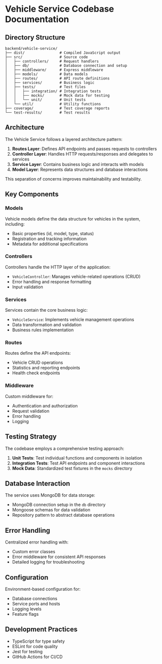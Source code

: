 # Vehicle Service Codebase Documentation

## Directory Structure

```
backend/vehicle-service/
├── dist/                # Compiled JavaScript output
├── src/                 # Source code
│   ├── controllers/     # Request handlers
│   ├── db/              # Database connection and setup
│   ├── middleware/      # Express middleware
│   ├── models/          # Data models
│   ├── routes/          # API route definitions
│   ├── services/        # Business logic
│   ├── tests/           # Test files
│   │   ├── integration/ # Integration tests
│   │   ├── mocks/       # Mock data for testing
│   │   └── unit/        # Unit tests
│   └── util/            # Utility functions
├── coverage/            # Test coverage reports
└── test-results/        # Test results
```

## Architecture

The Vehicle Service follows a layered architecture pattern:

1. **Routes Layer**: Defines API endpoints and passes requests to controllers
2. **Controller Layer**: Handles HTTP requests/responses and delegates to services
3. **Service Layer**: Contains business logic and interacts with models
4. **Model Layer**: Represents data structures and database interactions

This separation of concerns improves maintainability and testability.

## Key Components

### Models

Vehicle models define the data structure for vehicles in the system, including:
- Basic properties (id, model, type, status)
- Registration and tracking information
- Metadata for additional specifications

### Controllers

Controllers handle the HTTP layer of the application:
- `VehicleController`: Manages vehicle-related operations (CRUD)
- Error handling and response formatting
- Input validation

### Services

Services contain the core business logic:
- `VehicleService`: Implements vehicle management operations
- Data transformation and validation
- Business rules implementation

### Routes

Routes define the API endpoints:
- Vehicle CRUD operations
- Statistics and reporting endpoints
- Health check endpoints

### Middleware

Custom middleware for:
- Authentication and authorization
- Request validation
- Error handling
- Logging

## Testing Strategy

The codebase employs a comprehensive testing approach:

1. **Unit Tests**: Test individual functions and components in isolation
2. **Integration Tests**: Test API endpoints and component interactions
3. **Mock Data**: Standardized test fixtures in the `mocks` directory

## Database Interaction

The service uses MongoDB for data storage:
- MongoDB connection setup in the `db` directory
- Mongoose schemas for data validation
- Repository pattern to abstract database operations

## Error Handling

Centralized error handling with:
- Custom error classes
- Error middleware for consistent API responses
- Detailed logging for troubleshooting

## Configuration

Environment-based configuration for:
- Database connections
- Service ports and hosts
- Logging levels
- Feature flags

## Development Practices

- TypeScript for type safety
- ESLint for code quality
- Jest for testing
- GitHub Actions for CI/CD 